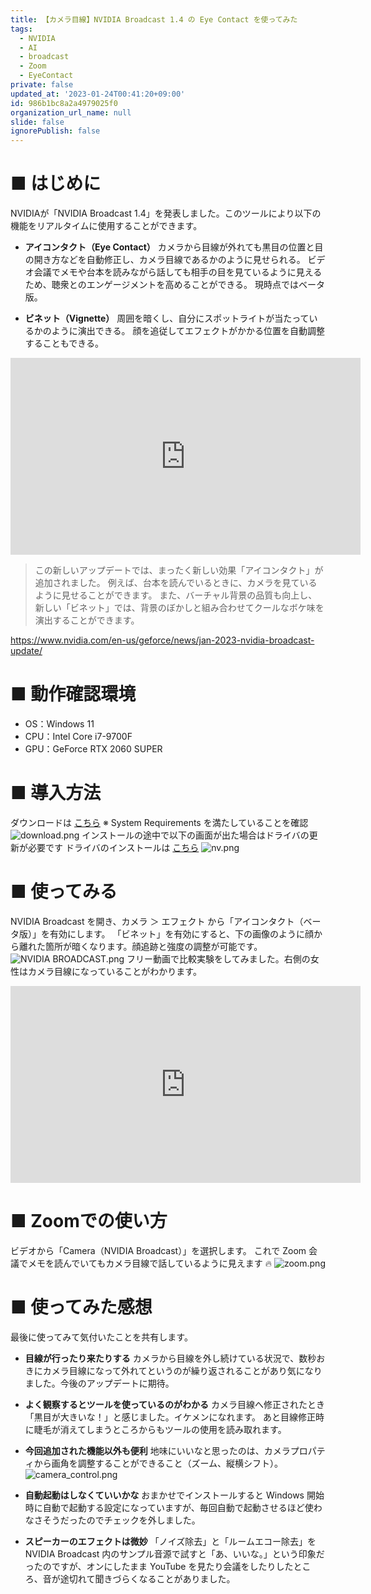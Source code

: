 ```yaml
---
title: 【カメラ目線】NVIDIA Broadcast 1.4 の Eye Contact を使ってみた
tags:
  - NVIDIA
  - AI
  - broadcast
  - Zoom
  - EyeContact
private: false
updated_at: '2023-01-24T00:41:20+09:00'
id: 986b1bc8a2a4979025f0
organization_url_name: null
slide: false
ignorePublish: false
---
```

# ■ はじめに

NVIDIAが「NVIDIA Broadcast 1.4」を発表しました。このツールにより以下の機能をリアルタイムに使用することができます。
* **アイコンタクト（Eye Contact）**
カメラから目線が外れても黒目の位置と目の開き方などを自動修正し、カメラ目線であるかのように見せられる。
ビデオ会議でメモや台本を読みながら話しても相手の目を見ているように見えるため、聴衆とのエンゲージメントを高めることができる。
現時点ではベータ版。

* **ビネット（Vignette）**
周囲を暗くし、自分にスポットライトが当たっているかのように演出できる。
顔を追従してエフェクトがかかる位置を自動調整することもできる。

<iframe width="560" height="315" src="https://www.youtube.com/embed/nR-vP_7XFHE" title="YouTube video player" frameborder="0" allow="accelerometer; autoplay; clipboard-write; encrypted-media; gyroscope; picture-in-picture; web-share" allowfullscreen></iframe>

> この新しいアップデートでは、まったく新しい効果「アイコンタクト」が追加されました。
> 例えば、台本を読んでいるときに、カメラを見ているように見せることができます。
> また、バーチャル背景の品質も向上し、新しい「ビネット」では、背景のぼかしと組み合わせてクールなボケ味を演出することができます。

https://www.nvidia.com/en-us/geforce/news/jan-2023-nvidia-broadcast-update/

# ■ 動作確認環境

- OS：Windows 11
- CPU：Intel Core i7-9700F
- GPU：GeForce RTX 2060 SUPER

# ■ 導入方法

ダウンロードは [こちら](https://www.nvidia.com/en-gb/geforce/broadcasting/broadcast-app/)
※ System Requirements を満たしていることを確認
![download.png](https://qiita-image-store.s3.ap-northeast-1.amazonaws.com/0/873482/30bb9be0-e149-84c0-9566-65da5d6caf79.png)
インストールの途中で以下の画面が出た場合はドライバの更新が必要です
ドライバのインストールは [こちら](https://www.nvidia.co.jp/Download/index.aspx?lang=jp)
![nv.png](https://qiita-image-store.s3.ap-northeast-1.amazonaws.com/0/873482/6b148f2a-d86a-dec5-ab95-a582375b8b86.png)

# ■ 使ってみる

NVIDIA Broadcast を開き、カメラ ＞ エフェクト から「アイコンタクト（ベータ版）」を有効にします。
「ビネット」を有効にすると、下の画像のように顔から離れた箇所が暗くなります。顔追跡と強度の調整が可能です。
![NVIDIA BROADCAST.png](https://qiita-image-store.s3.ap-northeast-1.amazonaws.com/0/873482/544a9645-43d3-b6d3-096b-3d0dfa363f2c.png)
フリー動画で比較実験をしてみました。右側の女性はカメラ目線になっていることがわかります。
<br>
<iframe width="560" height="315" src="https://www.youtube.com/embed/hbeTzIwwiyI" title="YouTube video player" frameborder="0" allow="accelerometer; autoplay; clipboard-write; encrypted-media; gyroscope; picture-in-picture; web-share" allowfullscreen></iframe>

# ■ Zoomでの使い方

ビデオから「Camera（NVIDIA Broadcast）」を選択します。
これで Zoom 会議でメモを読んでいてもカメラ目線で話しているように見えます :fire:
![zoom.png](https://qiita-image-store.s3.ap-northeast-1.amazonaws.com/0/873482/47dda4b4-fe24-8b0a-a871-472f23a51ce8.png)


# ■ 使ってみた感想

最後に使ってみて気付いたことを共有します。

- **目線が行ったり来たりする**
カメラから目線を外し続けている状況で、数秒おきにカメラ目線になって外れてというのが繰り返されることがあり気になりました。今後のアップデートに期待。

- **よく観察するとツールを使っているのがわかる**
カメラ目線へ修正されたとき「黒目が大きいな！」と感じました。イケメンになれます。
あと目線修正時に睫毛が消えてしまうところからもツールの使用を読み取れます。

- **今回追加された機能以外も便利**
地味にいいなと思ったのは、カメラプロパティから画角を調整することができること（ズーム、縦横シフト）。
![camera_control.png](https://qiita-image-store.s3.ap-northeast-1.amazonaws.com/0/873482/e0faa599-3994-d78e-6e88-1154c86a983b.png)

- **自動起動はしなくていいかな**
おまかせでインストールすると Windows 開始時に自動で起動する設定になっていますが、毎回自動で起動させるほど使わなさそうだったのでチェックを外しました。

- **スピーカーのエフェクトは微妙**
「ノイズ除去」と「ルームエコー除去」を NVIDIA Broadcast 内のサンプル音源で試すと「あ、いいな。」という印象だったのですが、オンにしたまま YouTube を見たり会議をしたりしたところ、音が途切れて聞きづらくなることがありました。
